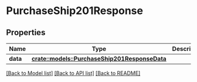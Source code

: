 # PurchaseShip201Response

## Properties

Name | Type | Description | Notes
------------ | ------------- | ------------- | -------------
**data** | [**crate::models::PurchaseShip201ResponseData**](purchase_ship_201_response_data.md) |  | 

[[Back to Model list]](../README.md#documentation-for-models) [[Back to API list]](../README.md#documentation-for-api-endpoints) [[Back to README]](../README.md)


